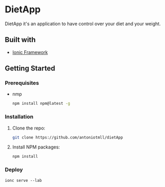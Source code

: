 # DietApp

DietApp it's an application to have control over your diet and your weight.

## Built with

* [Ionic Framework](https://ionicframework.com/)


## Getting Started

### Prerequisites
* nmp
  ```sh
  npm install npm@latest -g
  ```
### Installation
1. Clone the repo:
   ```sh
   git clone https://github.com/antoniotmll/dietApp
   ```
2. Install NPM packages:
   ```sh
   npm install
   ```

### Deploy
 ```
 ionc serve --lab
````